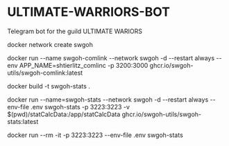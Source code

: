 # ULTIMATE-WARRIORS-BOT
Telegram bot for the guild ULTIMATE WARIORS 

docker network create swgoh

docker run --name swgoh-comlink --network swgoh -d --restart always --env APP_NAME=shtierlitz_comlinc -p 3200:3000 ghcr.io/swgoh-utils/swgoh-comlink:latest

docker build -t swgoh-stats .

docker run --name=swgoh-stats --network swgoh -d --restart always --env-file .env swgoh-stats -p 3223:3223 -v $(pwd)/statCalcData:/app/statCalcData ghcr.io/swgoh-utils/swgoh-stats:latest

docker run --rm -it -p 3223:3223 --env-file .env swgoh-stats  
